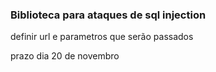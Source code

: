 ### Biblioteca para ataques de sql injection

definir url e parametros que serão passados 

prazo dia 20 de novembro